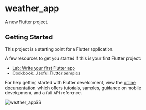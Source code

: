 # weather_app






A new Flutter project.

## Getting Started

This project is a starting point for a Flutter application.

A few resources to get you started if this is your first Flutter project:

- [Lab: Write your first Flutter app](https://docs.flutter.dev/get-started/codelab)
- [Cookbook: Useful Flutter samples](https://docs.flutter.dev/cookbook)

For help getting started with Flutter development, view the
[online documentation](https://docs.flutter.dev/), which offers tutorials,
samples, guidance on mobile development, and a full API reference.

    
![weather_appSS](https://user-images.githubusercontent.com/103623651/206870219-8a71e66e-cea6-4003-a0f8-80b2b366817e.png)
